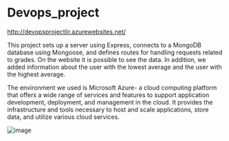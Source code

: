 # Devops_project

http://devopsprojectlir.azurewebsites.net/


This project sets up a server using Express, connects to a MongoDB database using Mongoose, and defines routes for handling requests related to grades. On the website it is possible to see the data. In addition, we added information about the user with the lowest average and the user with the highest average.

The environment we used is Microsoft Azure- a cloud computing platform that offers a wide range of services and features to support application development, deployment, and management in the cloud. It provides the infrastructure and tools necessary to host and scale applications, store data, and utilize various cloud services.


![image](https://github.com/lirgoffer/Devops_project/assets/93147694/77771b66-093a-437a-8368-c0fb4a39ed17)
